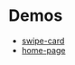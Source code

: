 Demos
==
* [swipe-card](https://william17.github.io/demos/swipe-card/)
* [home-page](https://william17.github.io/demos/home-page/dist/)